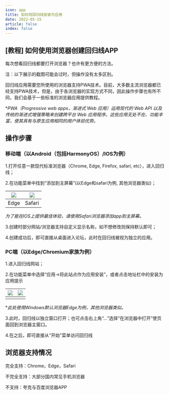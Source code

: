 ```yaml
---
icon: app
title: 如何将回归线安装为应用
date: 2022-05-15
article: false
index: false
---
```


## [教程] 如何使用浏览器创建回归线APP

每次想看回归线都要打开浏览器？也许有更方便的方法。

注：以下展示的截图可能会过时，但操作没有太多区别。

回归线应用需要您所使用的浏览器支持PWA技术。目前，大多数主流浏览器都已经支持PWA技术，但是，由于各浏览器的实现方式不同，因此操作步骤也有所不同，我们会基于一些标准的浏览器应用提供教程。

**PWA（Progressive web apps，渐进式 Web 应用）运用现代的 Web API 以及传统的渐进式增强策略来创建跨平台 Web 应用程序。这些应用无处不在、功能丰富，使其具有与原生应用相同的用户体验优势。*

## 操作步骤

### 移动端（以Android（包括HarmonyOS）/IOS为例）

1.打开任意一款现代标准浏览器（Chrome, Edge, Firefox, safari, etc），进入回归线；

2.在功能菜单中找到“添加到主屏幕”(以Edge和safari为例, 其他浏览器类似)；

| ![](/pwa/guide-mo1.webp) | ![](/pwa/guide-mo2.webp) |
| :-: | :-: |
| Edge | Safari |

*为了能在IOS上提供最佳体验，请使用Safari浏览器添加app到主屏幕。*

3.创建时部分网站/浏览器支持自定义显示名称，如不想修改则保持默认即可；

4.创建成功后，即可直接从桌面进入论坛，此时在回归线被视为独立的应用。

### PC端（以Edge/Chromium家族为例）

1.进入回归线网站；

2.在功能菜单中选择“应用→将此站点作为应用安装”，或者点击地址栏中的安装为应用提示

| ![](/pwa/guide-pc1.webp) | ![](/pwa/guide-pc2.webp) |
| :-: | :-: |
| | |

**此处使用Windows默认浏览器Edge为例，其他浏览器类似。*

3.此时，回归线以独立窗口打开；也可点击右上角“…”选择“在浏览器中打开”使页面回到浏览器主窗口。

4.在之后，即可直接从“开始”菜单访问回归线

## 浏览器支持情况

完全支持：Chrome，Edge，Safari

不完全支持：大部分国内常见手机浏览器

不支持：夸克与百度浏览器APP